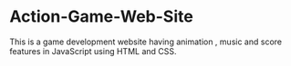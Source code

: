 # Action-Game-Web-Site
This is a game development website having animation , music and score features in JavaScript using HTML and CSS.
